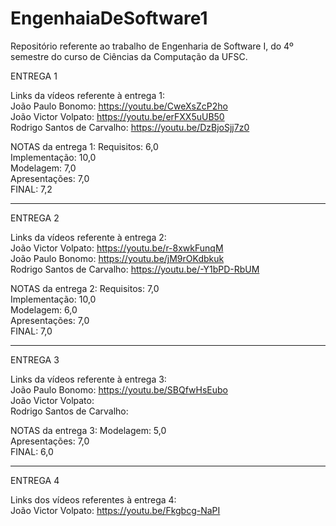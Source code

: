 # EngenhaiaDeSoftware1

Repositório referente ao trabalho de Engenharia de Software I, do 4º semestre do curso de Ciências da Computação da UFSC.

ENTREGA 1

Links da vídeos referente à entrega 1: <br>
João Paulo Bonomo: https://youtu.be/CweXsZcP2ho <br>
João Victor Volpato: https://youtu.be/erFXX5uUB50 <br>
Rodrigo Santos de Carvalho: https://youtu.be/DzBjoSjj7z0 <br>

NOTAS da entrega 1:
Requisitos: 6,0 <br>
Implementação: 10,0 <br>
Modelagem: 7,0 <br>
Apresentações: 7,0 <br>
FINAL: 7,2 <br>

---

ENTREGA 2

Links da vídeos referente à entrega 2: <br>
João Victor Volpato: https://youtu.be/r-8xwkFunqM <br>
João Paulo Bonomo: https://youtu.be/jM9rOKdbkuk <br>
Rodrigo Santos de Carvalho: https://youtu.be/-Y1bPD-RbUM <br>

NOTAS da entrega 2:
Requisitos: 7,0 <br>
Implementação: 10,0 <br>
Modelagem: 6,0 <br>
Apresentações: 7,0 <br>
FINAL: 7,0 <br>

---

ENTREGA 3

Links da vídeos referente à entrega 3: <br>
João Paulo Bonomo: https://youtu.be/SBQfwHsEubo<br>
João Victor Volpato: <br>
Rodrigo Santos de Carvalho: <br>

NOTAS da entrega 3:
Modelagem: 5,0<br>
Apresentações: 7,0<br>
FINAL: 6,0<br>

---

ENTREGA 4

Links dos vídeos referentes à entrega 4: <br>
João Victor Volpato: https://youtu.be/Fkgbcg-NaPI <br>
